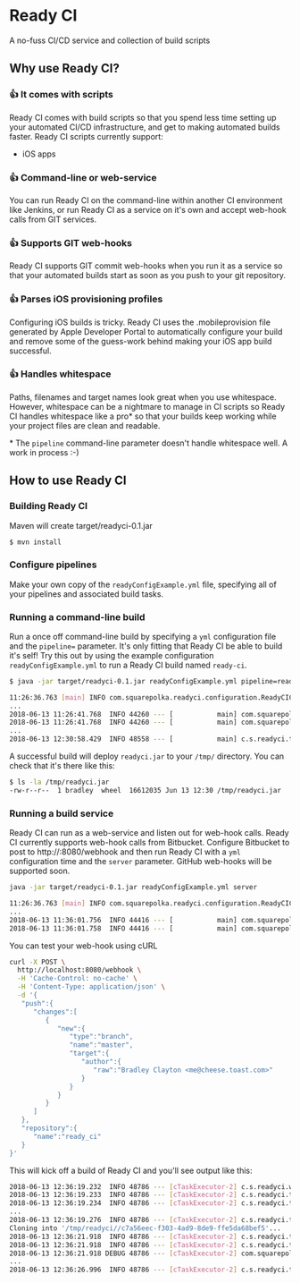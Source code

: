 # Ready CI
A no-fuss CI/CD service and collection of build scripts

## Why use Ready CI?

### :+1: It comes with scripts
Ready CI comes with build scripts so that you spend less time setting up your automated CI/CD infrastructure, and get to making automated builds faster. Ready CI scripts currently support:
* iOS apps


### :+1: Command-line or web-service
You can run Ready CI on the command-line within another CI environment like Jenkins, or run Ready CI as a service on it's own and accept web-hook calls from GIT services.

### :+1: Supports GIT web-hooks
Ready CI supports GIT commit web-hooks when you run it as a service so that your automated builds start as soon as you push to your git repository.

### :+1: Parses iOS provisioning profiles
Configuring iOS builds is tricky. Ready CI uses the .mobileprovision file generated by Apple Developer Portal to automatically configure your build and remove some of the guess-work behind making your iOS app build successful.

### :+1: Handles whitespace
Paths, filenames and target names look great when you use whitespace. However, whitespace can be a nightmare to manage in CI scripts so Ready CI handles whitespace like a pro* so that your builds keep working while your project files are clean and readable.

\* The `pipeline` command-line parameter doesn't handle whitespace well. A work in process :-)

## How to use Ready CI
### Building Ready CI
Maven will create target/readyci-0.1.jar
```bash
$ mvn install
```

### Configure pipelines
Make your own copy of the `readyConfigExample.yml` file, specifying all of your pipelines and associated build tasks.

### Running a command-line build
Run a once off command-line build by specifying a `yml` configuration file and the `pipeline=` parameter. It's only fitting that Ready CI be able to build it's self! Try this out by using the example configuration `readyConfigExample.yml` to run a Ready CI build named `ready-ci`. 
```bash
$ java -jar target/readyci-0.1.jar readyConfigExample.yml pipeline=ready-ci

11:26:36.763 [main] INFO com.squarepolka.readyci.configuration.ReadyCIConfiguration - Loaded configuration readyConfigExample.yml with 2 pipelines
...
2018-06-13 11:26:41.768  INFO 44260 --- [           main] com.squarepolka.readyci.ReadyCI          : Ready CI is in command-line mode
2018-06-13 11:26:41.768  INFO 44260 --- [           main] com.squarepolka.readyci.ReadyCI          : Building pipline ready-ci
...
2018-06-13 12:30:58.429  INFO 48558 --- [           main] c.s.readyci.taskrunner.TaskRunner        : FINISHED BUILD 74e404d8-6bae-41fa-8aa1-4d786c797c58 
```

A successful build will deploy `readyci.jar` to your `/tmp/` directory. You can check that it's there like this:
```bash
$ ls -la /tmp/readyci.jar 
-rw-r--r--  1 bradley  wheel  16612035 Jun 13 12:30 /tmp/readyci.jar
```


### Running a build service
Ready CI can run as a web-service and listen out for web-hook calls. Ready CI currently supports web-hook calls from Bitbucket. Configure Bitbucket to post to http://<your address>:8080/webhook and then run Ready CI with a `yml` configuration time and the `server` parameter. GitHub web-hooks will be supported soon.
```bash
java -jar target/readyci-0.1.jar readyConfigExample.yml server

11:26:36.763 [main] INFO com.squarepolka.readyci.configuration.ReadyCIConfiguration - Loaded configuration readyConfigExample.yml with 2 pipelines
...
2018-06-13 11:36:01.756  INFO 44416 --- [           main] com.squarepolka.readyci.ReadyCI          : Ready CI is in server mode
2018-06-13 11:36:01.758  INFO 44416 --- [           main] com.squarepolka.readyci.ReadyCI          : Started ReadyCI in 3.655 seconds (JVM running for 4.612)
```

You can test your web-hook using cURL
```bash
curl -X POST \
  http://localhost:8080/webhook \
  -H 'Cache-Control: no-cache' \
  -H 'Content-Type: application/json' \
  -d '{
   "push":{
      "changes":[
         {
            "new":{
               "type":"branch",
               "name":"master",
               "target":{
                  "author":{
                     "raw":"Bradley Clayton <me@cheese.toast.com>"
                  }
               }
            }
         }
      ]
   },
   "repository":{
      "name":"ready_ci"
   }
}'
```

This will kick off a build of Ready CI and you'll see output like this:
```bash
2018-06-13 12:36:19.232  INFO 48786 --- [cTaskExecutor-2] c.s.readyci.webhook.WebHookPresenter     : Webhook proceeding with build for pipline ready-ci
2018-06-13 12:36:19.233  INFO 48786 --- [cTaskExecutor-2] c.s.readyci.taskrunner.TaskRunner        : RUNNING BUILD c7a56eec-f303-4ad9-8de9-ffe5da68bef5 
2018-06-13 12:36:19.234  INFO 48786 --- [cTaskExecutor-2] c.s.readyci.taskrunner.TaskRunner        : STARTING TASK build_path_clean | Finish up by cleaning the build folder
...
2018-06-13 12:36:19.276  INFO 48786 --- [cTaskExecutor-2] c.s.readyci.taskrunner.TaskRunner        : STARTING TASK checkout_git |  
Cloning into '/tmp/readyci//c7a56eec-f303-4ad9-8de9-ffe5da68bef5'...
2018-06-13 12:36:21.918  INFO 48786 --- [cTaskExecutor-2] c.s.readyci.taskrunner.TaskRunner        : COMPLETED TASK checkout_git
2018-06-13 12:36:21.918  INFO 48786 --- [cTaskExecutor-2] c.s.readyci.taskrunner.TaskRunner        : STARTING TASK maven_install | Run maven install
2018-06-13 12:36:21.918 DEBUG 48786 --- [cTaskExecutor-2] com.squarepolka.readyci.tasks.Task       : Executing command: mvn install 
...
2018-06-13 12:36:26.996  INFO 48786 --- [cTaskExecutor-2] c.s.readyci.taskrunner.TaskRunner        : FINISHED BUILD c7a56eec-f303-4ad9-8de9-ffe5da68bef5 
```
 